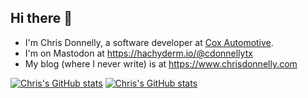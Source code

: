 ## Hi there 👋

- I'm Chris Donnelly, a software developer at [Cox Automotive](https://github.com/Cox-Automotive/).
- I'm on Mastodon at <a rel="me" href="https://hachyderm.io/@cdonnellytx">https://hachyderm.io/@cdonnellytx</a><!-- Doesn't work. Stubbornly waiting for https://github.com/community/community/discussions/6248 -->
- My blog (where I never write) is at https://www.chrisdonnelly.com

<!-- picture variant doesn't work yet.  Ugh. -->
[![Chris's GitHub stats](https://github-readme-stats.vercel.app/api?username=cdonnellytx&show_icons=true&theme=dark#gh-dark-mode-only)](https://github.com/anuraghazra/github-readme-stats#gh-dark-mode-only)
[![Chris's GitHub stats](https://github-readme-stats.vercel.app/api?username=cdonnellytx&show_icons=true&theme=default#gh-light-mode-only)](https://github.com/anuraghazra/github-readme-stats#gh-light-mode-only)
